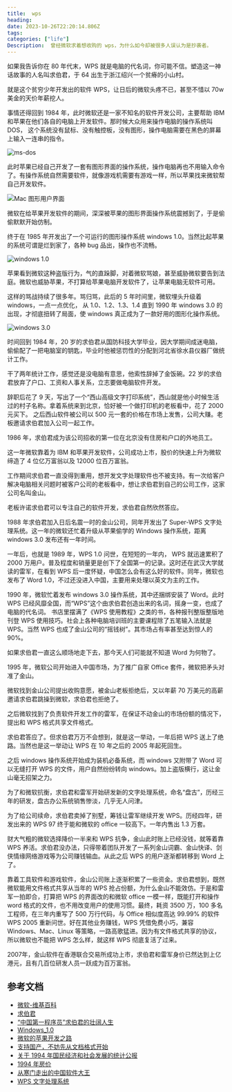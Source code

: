 ```yaml
---
title:  wps
heading:  
date: 2023-10-26T22:20:14.806Z
tags: 
categories: ["life"]
Description:  曾经微软求着想收购的 wps，为什么如今却被很多人误认为是抄袭者。
---
```


如果我告诉你在 80 年代末，WPS 就是电脑的代名词，你可能不信。塑造这一神话故事的人名叫求伯君，于 64 出生于浙江绍兴一个贫瘠的小山村。

就是这个贫穷少年开发出的软件 WPS，让日后的微软头疼不已，甚至不惜以 70w 美金的天价年薪挖人。

事情还得回到 1984 年，此时微软还是一家不知名的软件开发公司，主要帮助 IBM 和苹果在他们各自的电脑上开发软件。那时候大众用来操作电脑的操作系统叫 DOS，
这个系统没有鼠标、没有触控板，没有图形，操作电脑需要在黑色的屏幕上输入一连串的指令。

![ms-dos](https://xqimg.imedao.com/1882909280dab193fe8abf70.png!800.jpg)

此时苹果已经自己开发了一套有图形界面的操作系统，操作电脑再也不用输入命令了。有操作系统自然需要软件，就像游戏机需要有游戏一样，所以苹果找来微软帮自己开发软件。

![Mac 图形用户界面](https://cdn.sxy21.cn/static/imgs/1698385938004.png)

微软在给苹果开发软件的期间，深深被苹果的图形界面操作系统震撼到了，于是偷偷默默开始仿制。

终于在 1985 年开发出了一个可运行的图形操作系统 windows 1.0。当然比起苹果的系统可谓是烂到家了，各种 bug 品出，操作也不流畅。

![windows 1.0](http://5b0988e595225.cdn.sohucs.com/images/20200505/3cc623ab301f42b2957463fe8d35e657.JPG)

苹果看到微软这种盗版行为，气的直跺脚，对着微软骂娘，甚至威胁微软要告到法庭。微软也威胁苹果，不打算给苹果电脑开发软件了，让苹果电脑无软件可用。

这样的骂战持续了很多年。骂归骂，此后的 5 年时间里，微软埋头升级着 windows，一点一点优化，
从 1.0、1.2、1.3、1.4 直到 1990 年 windows 3.0 的出现，才彻底扭转了局面，使 windows 真正成为了一款好用的图形化操作系统。

![windows 3.0](https://cdn.sxy21.cn/static/imgs/1698386031636.png)

时间回到 1984 年，20 岁的求伯君从国防科技大学毕业，因大学期间成迷电脑，偷偷配了一把电脑室的钥匙，毕业时他被惩罚性的分配到河北省徐水县仪器厂做统计工作。

干了两年统计工作，感觉还是没电脑有意思，他索性辞掉了金饭碗。22 岁的求伯君放弃了户口、工资和人事关系，立志要做电脑软件开发。

辞职后花了 9 天，写出了一个“西山高级文字打印系统”，西山就是他小时候生活过的村子名称。拿着系统来到北京，恰好被一个做打印机的老板看中，花了 2000 元买下。
之后西山软件被公司以 500 元一套的价格在市场上发售，公司大赚。老板邀请求伯君加入公司一起工作。

1986 年，求伯君成为该公司招收的第一位在北京没有住房和户口的外地员工。

这一年微软靠着为 IBM 和苹果开发软件，公司成功上市，股价的快速上升为微软缔造了 4 位亿万富翁以及 12000 位百万富翁。

工作期间求伯君一直没得到重用，想开发文字处理软件也不被支持。有一次给客户解决电脑相关问题时被客户公司的老板看中，想让求伯君到自己的公司工作，这家公司名叫金山。

老板许诺求伯君可以专注自己的软件开发，求伯君自然欣然答应。

1988 年求伯君加入日后名震一时的金山公司，同年开发出了 Super-WPS 文字处理系统。这一年的微软还忙着升级从苹果偷学的 Windows 操作系统，距离 windows 3.0 发布还有一年时间。

一年后，也就是 1989 年，WPS 1.0 问世，在短短的一年内， WPS 就迅速累积了 2000 万用户。普及程度和销量更是创下了全国第一的记录。这时还在武汉大学就读的雷军，在看到 WPS 后一度怀疑，中国怎么会有这么好的软件。同年，微软也发布了 Word 1.0，不过还没进入中国，主要用来处理以英文为主的工作。

1990 年，微软忙着发布 windows 3.0 操作系统，其中还捆绑安装了 Word。此时 WPS 已经风靡全国，而“WPS”这个由求伯君创造出来的名词，摇身一变，也成了电脑的代名词。
书店里摆满了《WPS 使用教程》之类的书，各种报刊整版整版地刊登 WPS 使用技巧。社会上各种电脑培训班的主要课程除了五笔输入法就是 WPS。当然 WPS 也成了金山公司的“摇钱树”。其市场占有率甚至达到惊人的 90%。

如果求伯君一直这么顺场地走下去，那今天人们可能就不知道 Word 为何物了。

1995 年，微软公司开始进入中国市场，为了推广自家 Office 套件，微软把矛头对准了金山。

微软找到金山公司提出收购意愿，被金山老板拒绝后，又以年薪 70 万美元的高薪邀请求伯君跳操到微软，求伯君也拒绝了。

之后微软找到了负责软件开发工作的雷军，在保证不动金山的市场份额的情况下，提出和 WPS 格式共享文件格式。

求伯君答应了。但求伯君万万不会想到，就是这一举动，一年后把 WPS 送上了绝路。当然也是这一举动让 WPS 在 10 年之后的 2005 年起死回生。

之后 windows 操作系统开始成为装机必备系统，而 windows 又附带了 Word 可以无缝打开 WPS 的文件，用户自然纷纷转向 windows。加上盗版横行，这让金山毫无招架之力。

为了和微软抗衡，求伯君和雷军开始研发新的文字处理系统，命名“盘古”，历经三年的研发，盘古办公系统销售惨淡，几乎无人问津。

为了给公司续命，求伯君卖掉了别墅，筹钱让雷军继续开发 WPS。历经四年，研发出来的 WPS 97 终于能和微软的 office 一较高下。一年内售出 1.3 万套。

财大气粗的微软选择降价一半来和 WPS 抗争，金山此时账上已经没钱，就等着靠 WPS 养活。求伯君没办法，只得带着团队开发了一系列金山词霸、金山快译、剑侠情缘网络游戏等为公司赚钱输血。从此之后 WPS 的用户逐渐都转移到 Word 上了。

靠着工具软件和游戏软件，金山公司账上逐渐积累了一些资金。求伯君想到，既然微软能用文件格式共享从当年的 WPS 抢占份额，为什么金山不能效仿。于是和雷军一拍即合，打算把 WPS 的界面改的和微软 office 一模一样，既能打开和操作 word 格式的文件，也不用改变用户的使用习惯。最终，耗资 3500 万，100 多名工程师，在三年内重写了 500 万行代码，与 Office 相似度高达 99.99% 的软件 WPS 2005 重新问世。好在其他业务赚钱，WPS 凭借免费小巧，兼容 Windows、Mac、Linux 等策略，一路高歌猛进。因为有文件格式共享的协议，所以微软也不能把 WPS 怎么样，就这样 WPS 彻底复活了过来。

2007年，金山软件在香港联合交易所成功上市，求伯君和雷军身价已然达到上亿港元，且有几百位研发人员一跃成为百万富翁。



## 参考文档
- [微软-维基百科](https://zh.wikipedia.org/zh-cn/%E5%BE%AE%E8%BD%AF)
- [求伯君](https://www.163.com/dy/article/H6KE5I250552XD0A.html)
- [“中国第一程序员”求伯君的壮阔人生](https://www.163.com/dy/article/H6KE5I250552XD0A.html)
- [Windows_1.0](https://zh.wikipedia.org/wiki/Windows_1.0)
- [微软的苹果开发之路](https://www.geekpark.net/news/259659)
- [支持国产，不妨先从文档格式开始](https://www.eskysky.com/1621.html)
- [关于 1994 年国民经济和社会发展的统计公报](http://www.stats.gov.cn/xxgk/sjfb/tjgb2020/201311/P020200617516950577971.PDF)
- [1994 年房价](https://iauto.ifeng.com/news/quanmeiti/20210705/1602374.shtml?&back)
- [从寒门走出的中国软件大王](http://www.shuku.net:8082/novels/baogaowenxue/chmzcdzgrjdw.html)
- [WPS 文字处理系统](https://zh.wikipedia.org/wiki/WPS%E6%96%87%E5%AD%97%E5%A4%84%E7%90%86%E7%B3%BB%E7%BB%9F)